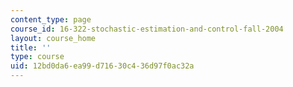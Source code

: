```yaml
---
content_type: page
course_id: 16-322-stochastic-estimation-and-control-fall-2004
layout: course_home
title: ''
type: course
uid: 12bd0da6-ea99-d716-30c4-36d97f0ac32a
---
```

